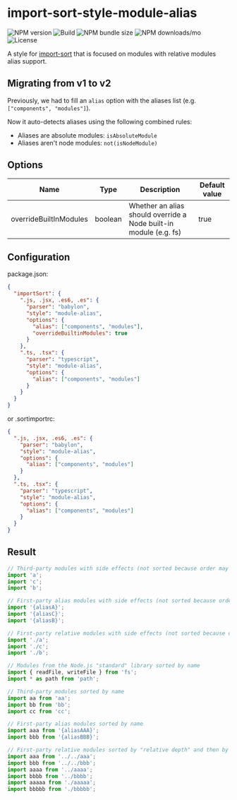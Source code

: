 # import-sort-style-module-alias

![NPM version](https://img.shields.io/npm/v/import-sort-style-module-alias)
![Build](https://img.shields.io/github/workflow/status/fsmaia/import-sort-style-module-alias/release/master)
![NPM bundle size](https://img.shields.io/bundlephobia/min/import-sort-style-module-alias)
![NPM downloads/mo](https://img.shields.io/npm/dm/import-sort-style-module-alias)
![License](https://img.shields.io/npm/l/import-sort-style-module-alias)

A style for [import-sort](https://github.com/renke/import-sort) that is focused
on modules with relative modules alias support.

## Migrating from v1 to v2

Previously, we had to fill an `alias` option with the aliases list (e.g. `["components", "modules"]`).

Now it auto-detects aliases using the following combined rules:

- Aliases are absolute modules: `isAbsoluteModule`
- Aliases aren't node modules: `not(isNodeModule)`

## Options

| Name                   | Type    | Description                                                       | Default value |
| ---------------------- | ------- | ----------------------------------------------------------------- | ------------- |
| overrideBuiltInModules | boolean | Whether an alias should override a Node built-in module (e.g. fs) | true          |

## Configuration

package.json:

```json
{
  "importSort": {
    ".js, .jsx, .es6, .es": {
      "parser": "babylon",
      "style": "module-alias",
      "options": {
        "alias": ["components", "modules"],
        "overrideBuiltinModules": true
      }
    },
    ".ts, .tsx": {
      "parser": "typescript",
      "style": "module-alias",
      "options": {
        "alias": ["components", "modules"]
      }
    }
  }
}
```

or .sortimportrc:

```json
{
  ".js, .jsx, .es6, .es": {
    "parser": "babylon",
    "style": "module-alias",
    "options": {
      "alias": ["components", "modules"]
    }
  },
  ".ts, .tsx": {
    "parser": "typescript",
    "style": "module-alias",
    "options": {
      "alias": ["components", "modules"]
    }
  }
}
```

## Result

```js
// Third-party modules with side effects (not sorted because order may matter)
import 'a';
import 'c';
import 'b';

// First-party alias modules with side effects (not sorted because order may matter)
import '{aliasA}';
import '{aliasC}';
import '{aliasB}';

// First-party relative modules with side effects (not sorted because order may matter)
import './a';
import './c';
import './b';

// Modules from the Node.js "standard" library sorted by name
import { readFile, writeFile } from 'fs';
import * as path from 'path';

// Third-party modules sorted by name
import aa from 'aa';
import bb from 'bb';
import cc from 'cc';

// First-party alias modules sorted by name
import aaa from '{aliasAAA}';
import bbb from '{aliasBBB}';

// First-party relative modules sorted by "relative depth" and then by name
import aaa from '../../aaa';
import bbb from '../../bbb';
import aaaa from '../aaaa';
import bbbb from '../bbbb';
import aaaaa from './aaaaa';
import bbbbb from './bbbbb';
```

